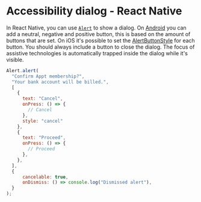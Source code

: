 # Accessibility dialog - React Native

In React Native, you can use [`Alert`](https://reactnative.dev/docs/alert) to show a dialog. On [Android](https://reactnative.dev/docs/alert#android) you can add a neutral, negative and positive button, this is based on the amount of buttons that are set. On iOS it's possible to set the [AlertButtonStyle](https://reactnative.dev/docs/alert#alertbuttonstyle-ios) for each button. You should always include a button to close the dialog. The focus of assistive technologies is automatically trapped inside the dialog while it's visible.

```jsx
Alert.alert(
  "Confirm Appt membership?",
  "Your bank account will be billed.",
  [
    {
      text: "Cancel",
      onPress: () => {
        // Cancel
      },
      style: "cancel"
    },
    {
      text: "Proceed",
      onPress: () => {
        // Proceed
      },
    },
  ],
  {
      cancelable: true,
      onDismiss: () => console.log("Dismissed alert"),
  }
);
```
